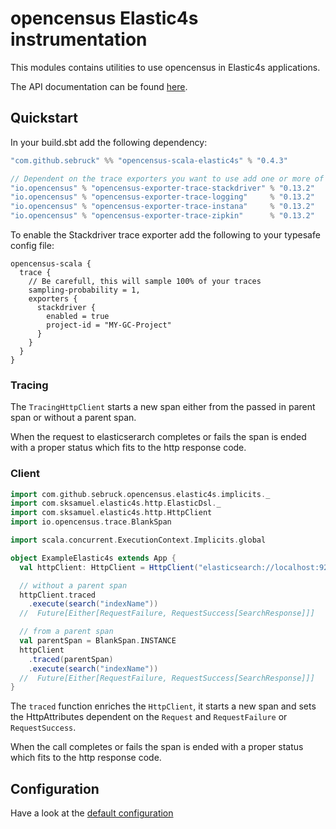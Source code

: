 # opencensus Elastic4s instrumentation
This modules contains utilities to use opencensus in Elastic4s applications.

The API documentation can be found [here](https://sebruck.github.io/opencensus-scala/).

## Quickstart
In your build.sbt add the following dependency:

```scala
"com.github.sebruck" %% "opencensus-scala-elastic4s" % "0.4.3" 

// Dependent on the trace exporters you want to use add one or more of the following
"io.opencensus" % "opencensus-exporter-trace-stackdriver" % "0.13.2"
"io.opencensus" % "opencensus-exporter-trace-logging"     % "0.13.2"
"io.opencensus" % "opencensus-exporter-trace-instana"     % "0.13.2"
"io.opencensus" % "opencensus-exporter-trace-zipkin"      % "0.13.2"
```

To enable the Stackdriver trace exporter add the following to your typesafe config file:
```
opencensus-scala {
  trace {
    // Be carefull, this will sample 100% of your traces
    sampling-probability = 1,
    exporters {
      stackdriver {
        enabled = true 
        project-id = "MY-GC-Project"
      }
    }
  }
}
```

### Tracing


The `TracingHttpClient` starts a new span either from the passed in parent span or without a parent span.

When the request to elasticserarch completes or fails the span is ended with a proper status which fits to the http response code.


### Client

```scala
import com.github.sebruck.opencensus.elastic4s.implicits._
import com.sksamuel.elastic4s.http.ElasticDsl._
import com.sksamuel.elastic4s.http.HttpClient
import io.opencensus.trace.BlankSpan

import scala.concurrent.ExecutionContext.Implicits.global

object ExampleElastic4s extends App {
  val httpClient: HttpClient = HttpClient("elasticsearch://localhost:9200")

  // without a parent span
  httpClient.traced
    .execute(search("indexName"))
  //  Future[Either[RequestFailure, RequestSuccess[SearchResponse]]]

  // from a parent span
  val parentSpan = BlankSpan.INSTANCE
  httpClient
    .traced(parentSpan)
    .execute(search("indexName"))
  //  Future[Either[RequestFailure, RequestSuccess[SearchResponse]]]
}
```

The `traced` function enriches the `HttpClient`,
 it starts a new span and sets the HttpAttributes dependent on the `Request` and `RequestFailure` or `RequestSuccess`.

When the call completes or fails the span is ended with a proper status which fits to the http response code.

## Configuration
Have a look at the [default configuration](src/main/resources/reference.conf)
